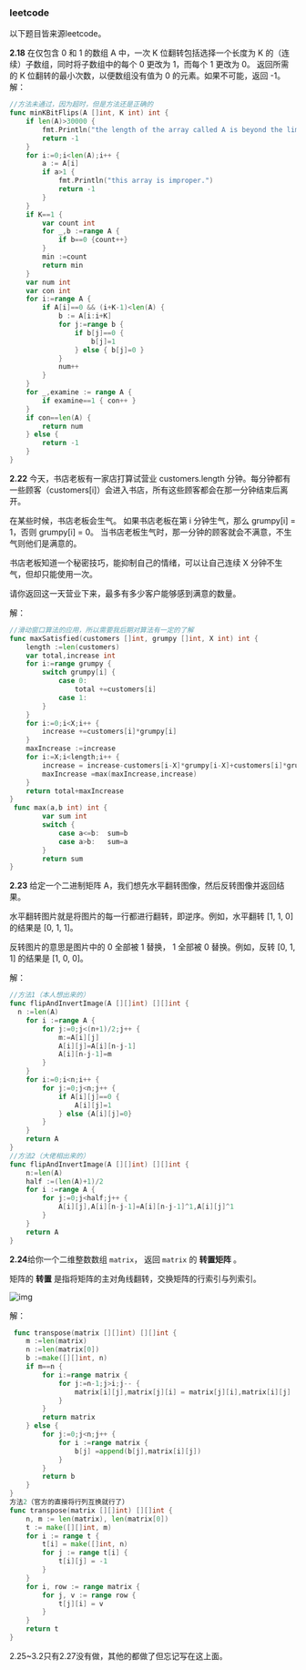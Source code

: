 ### leetcode

以下题目皆来源leetcode。

**2.18**   在仅包含 0 和 1 的数组 A 中，一次 K 位翻转包括选择一个长度为 K 的（连续）子数组，同时将子数组中的每个 0 更改为 1，而每个 1 更改为 0。 返回所需的 K 位翻转的最小次数，以便数组没有值为 0 的元素。如果不可能，返回 -1。
解：

```go
//方法未通过，因为超时，但是方法还是正确的
func minKBitFlips(A []int, K int) int {
    if len(A)>30000 {
        fmt.Println("the length of the array called A is beyond the limit value.")
        return -1
    }
    for i:=0;i<len(A);i++ {
        a := A[i]
        if a>1 {
            fmt.Println("this array is improper.")
            return -1
        }
    }
    if K==1 {
        var count int 
        for _,b :=range A {
            if b==0 {count++}
        }
        min :=count
        return min
    }
    var num int
    var con int
    for i:=range A {
        if A[i]==0 && (i+K-1)<len(A) {
            b := A[i:i+K]
            for j:=range b {
                if b[j]==0 {
                    b[j]=1
                } else { b[j]=0 }
            }
            num++
        }
    }
    for _,examine := range A {
        if examine==1 { con++ }
    }
    if con==len(A) {
        return num
    } else {
        return -1
    }
}
```

**2.22** 今天，书店老板有一家店打算试营业 customers.length 分钟。每分钟都有一些顾客（customers[i]）会进入书店，所有这些顾客都会在那一分钟结束后离开。

在某些时候，书店老板会生气。 如果书店老板在第 i 分钟生气，那么 grumpy[i] = 1，否则 grumpy[i] = 0。 当书店老板生气时，那一分钟的顾客就会不满意，不生气则他们是满意的。

书店老板知道一个秘密技巧，能抑制自己的情绪，可以让自己连续 X 分钟不生气，但却只能使用一次。

请你返回这一天营业下来，最多有多少客户能够感到满意的数量。

解：

```go
//滑动窗口算法的应用，所以需要我后期对算法有一定的了解
func maxSatisfied(customers []int, grumpy []int, X int) int {
	length :=len(customers)
    var total,increase int
    for i:=range grumpy {
        switch grumpy[i] {
            case 0:
                total +=customers[i]
            case 1:
        }
    }
    for i:=0;i<X;i++ {
        increase +=customers[i]*grumpy[i]
    }
    maxIncrease :=increase 
    for i:=X;i<length;i++ {
        increase = increase-customers[i-X]*grumpy[i-X]+customers[i]*grumpy[i]
        maxIncrease =max(maxIncrease,increase)
    }
    return total+maxIncrease
}
 func max(a,b int) int {
        var sum int
        switch {
            case a<=b:  sum=b
            case a>b:   sum=a
        }
        return sum
}
```

**2.23**  给定一个二进制矩阵 A，我们想先水平翻转图像，然后反转图像并返回结果。

水平翻转图片就是将图片的每一行都进行翻转，即逆序。例如，水平翻转 [1, 1, 0] 的结果是 [0, 1, 1]。

反转图片的意思是图片中的 0 全部被 1 替换， 1 全部被 0 替换。例如，反转 [0, 1, 1] 的结果是 [1, 0, 0]。

解：

```go
//方法1（本人想出来的）
func flipAndInvertImage(A [][]int) [][]int {
  n :=len(A)
    for i :=range A {
        for j:=0;j<(n+1)/2;j++ {
            m:=A[i][j]
            A[i][j]=A[i][n-j-1]
            A[i][n-j-1]=m
        }
    }
    for i:=0;i<n;i++ {
        for j:=0;j<n;j++ {
            if A[i][j]==0 {
                A[i][j]=1
            } else {A[i][j]=0}
        }
    }
    return A
}
//方法2（大佬相出来的）
func flipAndInvertImage(A [][]int) [][]int {
    n:=len(A)
    half :=(len(A)+1)/2
    for i :=range A {
        for j:=0;j<half;j++ {
            A[i][j],A[i][n-j-1]=A[i][n-j-1]^1,A[i][j]^1
        }
    }
    return A
}
```

**2.24**给你一个二维整数数组 `matrix`， 返回 `matrix` 的 **转置矩阵** 。

矩阵的 **转置** 是指将矩阵的主对角线翻转，交换矩阵的行索引与列索引。

![img](https://assets.leetcode.com/uploads/2021/02/10/hint_transpose.png)

 解：

```go
 func transpose(matrix [][]int) [][]int {
    m :=len(matrix)
    n :=len(matrix[0])
    b :=make([][]int, n)
    if m==n {
        for i:=range matrix {
            for j:=n-1;j>i;j-- {
                matrix[i][j],matrix[j][i] = matrix[j][i],matrix[i][j]
            }
        } 
        return matrix
    } else {
        for j:=0;j<n;j++ {
            for i :=range matrix {
                b[j] =append(b[j],matrix[i][j])
            }
        }
        return b   
    }
}
方法2（官方的直接将行列互换就行了）
func transpose(matrix [][]int) [][]int {
    n, m := len(matrix), len(matrix[0])
    t := make([][]int, m)
    for i := range t {
        t[i] = make([]int, n)
        for j := range t[i] {
            t[i][j] = -1
        }
    }
    for i, row := range matrix {
        for j, v := range row {
            t[j][i] = v
        }
    }
    return t
}
```

2.25~3.2只有2.27没有做，其他的都做了但忘记写在这上面。

